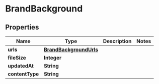 

# BrandBackground


## Properties

| Name | Type | Description | Notes |
|------------ | ------------- | ------------- | -------------|
|**urls** | [**BrandBackgroundUrls**](BrandBackgroundUrls.md) |  |  |
|**fileSize** | **Integer** |  |  |
|**updatedAt** | **String** |  |  |
|**contentType** | **String** |  |  |



